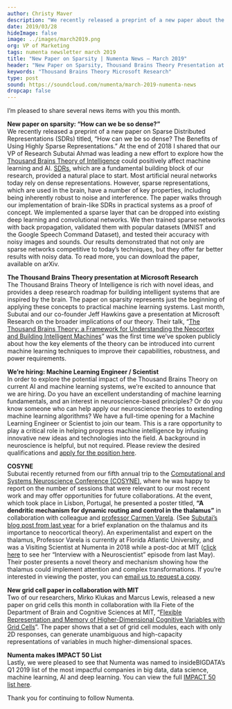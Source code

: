 ```yaml
---
author: Christy Maver
description: "We recently released a preprint of a new paper about the benefits of using highly sparse representations. Our co-founder Jeff Hawkins and VP of Research Subutai Ahmad gave a talk at Microsoft Research about applying the Thousand Brains Theory of Intelligence to practical machine learning systems. This month, Subutai also presented a poster at COSYNE 2019 with MIT professor Carmen Varela. Two of our researchers, Mirko Klukas and Marcus Lewis, released a new paper on grid cells in collaboration with Ila Fiete of the Department of Brain and Cognitive Sciences at MIT."
date: 2019/03/28
hideImage: false
image: ../images/march2019.png
org: VP of Marketing
tags: numenta newsletter march 2019
title: "New Paper on Sparsity | Numenta News – March 2019"
header: "New Paper on Sparsity, Thousand Brains Theory Presentation at Microsoft & More"
keywords: "Thousand Brains Theory Microsoft Research"
type: post
sound: https://soundcloud.com/numenta/march-2019-numenta-news
dropcap: false
---
```


I’m pleased to share several news items with you this month.

**New paper on sparsity: “How can we be so dense?”** <br>
We recently released a preprint of a new paper on Sparse Distributed Representations (SDRs) titled, “How can we be so dense? The Benefits of Using Highly Sparse Representations.” At the end of 2018 I shared that our VP of Research Subutai Ahmad was leading a new effort to explore how the [Thousand Brains Theory of Intelligence](/blog/2019/01/16/the-thousand-brains-theory-of-intelligence/) could positively affect machine learning and AI. [SDRs](/neuroscience-research/sparse-distributed-representations/), which are a fundamental building block of our research, provided a natural place to start. Most artificial neural networks today rely on dense representations. However, sparse representations, which are used in the brain, have a number of key properties, including being inherently robust to noise and interference. The paper walks through our implementation of brain-like SDRs in practical systems as a proof of concept. We implemented a sparse layer that can be dropped into existing deep learning and convolutional networks. We then trained sparse networks with back propagation, validated them with popular datasets (MNIST and the Google Speech Command Dataset), and tested their accuracy with noisy images and sounds. Our results demonstrated that not only are sparse networks competitive to today’s techniques, but they offer far better results with noisy data. To read more, you can download the paper, available on arXiv.

**The Thousand Brains Theory presentation at Microsoft Research** <br>
The Thousand Brains Theory of Intelligence is rich with novel ideas, and provides a deep research roadmap for building intelligent systems that are inspired by the brain. The paper on sparsity represents just the beginning of applying these concepts to practical machine learning systems. Last month, Subutai and our co-founder Jeff Hawkins gave a presentation at Microsoft Research on the broader implications of our theory. Their talk, “[The Thousand Brains Theory: a Framework for Understanding the Neocortex and Building Intelligent Machines](/resources/videos/thousand-brains-theory-of-intelligence-microsoft/)” was the first time we’ve spoken publicly about how the key elements of the theory can be introduced into current machine learning techniques to improve their capabilities, robustness, and power requirements.

**We’re hiring: Machine Learning Engineer / Scientist** <br>
In order to explore the potential impact of the Thousand Brains Theory on current AI and machine learning systems, we’re excited to announce that we are hiring. Do you have an excellent understanding of machine learning fundamentals, and an interest in neuroscience-based principles? Or do you know someone who can help apply our neuroscience theories to extending machine learning algorithms? We have a full-time opening for a Machine Learning Engineer or Scientist to join our team. This is a rare opportunity to play a critical role in helping progress machine intelligence by infusing innovative new ideas and technologies into the field. A background in neuroscience is helpful, but not required. Please review the desired qualifications and [apply for the position here](/careers-and-team/careers/machine-learning-engineer/).

**COSYNE** <br>
Subutai recently returned from our fifth annual trip to the [Computational and Systems Neuroscience Conference (COSYNE)](/company/events/2019/03/01/cosyne-2019/), where he was happy to report on the number of sessions that were relevant to our most recent work and may offer opportunities for future collaborations. At the event, which took place in Lisbon, Portugal, he presented a poster titled, **“A dendritic mechanism for dynamic routing and control in the thalamus”** in collaboration with colleague and [professor Carmen Varela](https://www.thethalamus.org/). (See [Subutai’s blog post from last year](/blog/2018/08/29/thalamus-snubbed/) for a brief explanation on the thalamus and its importance to neocortical theory). An experimentalist and expert on the thalamus, Professor Varela is currently at Florida Atlantic University, and was a Visiting Scientist at Numenta in 2018 while a post-doc at MIT ([click here](https://www.youtube.com/watch?v=tOzWAwGnFZo) to see her “Interview with a Neuroscientist” episode from last May). Their poster presents a novel theory and mechanism showing how the thalamus could implement attention and complex transformations. If you’re interested in viewing the poster, you can [email us to request a copy](mailto:marketing@numenta.com?subject=Cosyne%20Thalamus%20Poster%20request).

**New grid cell paper in collaboration with MIT** <br>
Two of our researchers, Mirko Klukas and Marcus Lewis, released a new paper on grid cells this month in collaboration with Ila Fiete of the Department of Brain and Cognitive Sciences at MIT, “[Flexible Representation and Memory of Higher-Dimensional Cognitive Variables with Grid Cells](https://doi.org/10.1101/578641)”. The paper shows that a set of grid cell modules, each with only 2D responses, can generate unambiguous and high-capacity representations of variables in much higher-dimensional spaces.

**Numenta makes IMPACT 50 List** <br>
Lastly, we were pleased to see that Numenta was named to insideBIGDATA’s Q1 2019 list of the most impactful companies in big data, data science, machine learning, AI and deep learning. You can view the full [IMPACT 50 list here](https://insidebigdata.com/2019/01/09/insidebigdata-impact-50-list-q1-2019/).

Thank you for continuing to follow Numenta.

